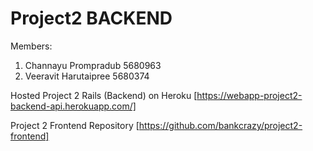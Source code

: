 # Project2 BACKEND

Members:
  1. Channayu Prompradub   5680963
  2. Veeravit Harutaipree  5680374

Hosted Project 2 Rails (Backend) on Heroku [https://webapp-project2-backend-api.herokuapp.com/]

Project 2 Frontend Repository 
[https://github.com/bankcrazy/project2-frontend]

